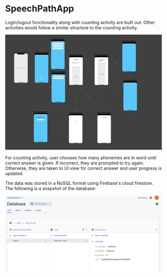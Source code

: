 # SpeechPathApp

Login/logout functionality along with counting activity are built out. Other acitvities would follow a similar structure to the counting activity. 

![App Design](/images/app-design.png)

For counting activity, user chooses how many phonemes are in word until correct answer is given. If incorrect, they are prompted to try again. Otherwise, they are taken to UI view for correct answer and user progress is updated.

The data was stored in a NoSQL format using Firebase's cloud firestore. The following is a snapshot of the database:

![Firestore](/images/firestore-spa.png)
